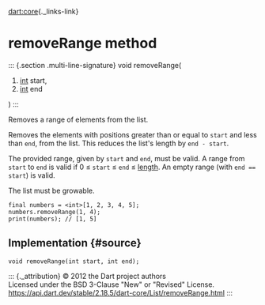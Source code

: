 [dart:core](../../dart-core/dart-core-library){._links-link}

removeRange method
==================

::: {.section .multi-line-signature}
void removeRange(

1.  [int](../int-class) start,
2.  [int](../int-class) end

)
:::

Removes a range of elements from the list.

Removes the elements with positions greater than or equal to `start` and
less than `end`, from the list. This reduces the list\'s length by
`end - start`.

The provided range, given by `start` and `end`, must be valid. A range
from `start` to `end` is valid if 0 ≤ `start` ≤ `end` ≤
[length](length). An empty range (with `end == start`) is valid.

The list must be growable.

``` {.language-dart data-language="dart"}
final numbers = <int>[1, 2, 3, 4, 5];
numbers.removeRange(1, 4);
print(numbers); // [1, 5]
```

Implementation {#source}
--------------

``` {.language-dart data-language="dart"}
void removeRange(int start, int end);
```

::: {._attribution}
© 2012 the Dart project authors\
Licensed under the BSD 3-Clause \"New\" or \"Revised\" License.\
<https://api.dart.dev/stable/2.18.5/dart-core/List/removeRange.html>
:::
